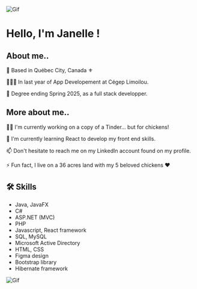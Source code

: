 
![Gif](https://static.wixstatic.com/media/265122_a8918477723c469abd0132476fb268ee~mv2.gif)


# Hello, I'm Janelle !

## About me..

  
📍  Based in Québec City, Canada ⚜

👩🏻‍💻 In last year of App Developement at Cégep Limoilou.

📅 Degree ending Spring 2025, as a full stack developper. 


## More about me..
👩‍💻 I'm currently working on a copy of a Tinder... but for chickens!

🧠 I'm currently learning React to develop my front end skills.

📫 Don't hesitate to reach me on my LinkedIn account found on my profile.

⚡️ Fun fact, I live on a 36 acres land with my 5 beloved chickens ❤️ 




## 🛠 Skills
 - Java, JavaFX
 - C#
 - ASP.NET (MVC)
 - PHP
 - Javascript, React framework
 - SQL, MySQL
 - Microsoft Active Directory
 - HTML, CSS
 - Figma design
 - Bootstrap library
 - Hibernate framework
 
 




![Gif](https://cdn.weasyl.com/static/media/2c/a5/b0/2ca5b04a88f99b48345e9234aa279187d7e37609ec9b90792ecb4d0c3d07f8db.gif)

